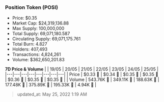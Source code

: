 
  ### Position Token (POSI)
  - Price: $0.35
  - Market Cap: $24,319,136.88
  - Max Supply: 100,000,000
  - Total Supply: 69,071,180.587
  - Circulating Supply: 69,071,175.761
  - Total Burn: 4.827
  - Holders: 407,493
  - Transactions: 4,824,261
  - Volume: $362,650,201.83

  **7D Price & Volume**
  | | 19&#x2F;05 | 20&#x2F;05 | 21&#x2F;05 | 22&#x2F;05 | 23&#x2F;05 | 24&#x2F;05 | 25&#x2F;05 |
  |---|---|---|---|---|---|---|---|
  | Price | $0.33 🚀 | $0.34 🚀 | $0.35 🚀 | $0.35 🚀 | $0.36 🚀 | $0.35 🔻 | $0.35 🚀 |
  | Volume | 543.76K 🚀 | 349.11K 🔻 | 188.63K 🔻 | 177.48K 🔻 | 375.89K 🚀 | 195.33K 🔻 | 4.94K 🔻 |

  > updated_at: May 25, 2022 1:19 AM
